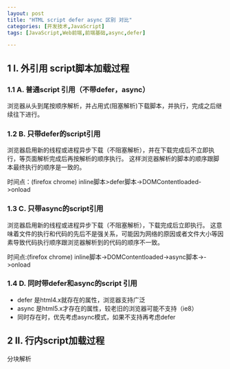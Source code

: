 ```yaml
---
layout: post
title: "HTML script defer async 区别 对比"
categories: [开发技术,JavaScript]
tags: [JavaScript,Web前端,前端基础,async,defer]

---
```



## 1 I. 外引用 script脚本加载过程

### 1.1 A. 普通script 引用（不带defer，async）
浏览器从头到尾按顺序解析，并占用式(阻塞解析)下载脚本，并执行，完成之后继续往下进行。

### 1.2 B. 只带defer的script引用
浏览器启用新的线程或进程异步下载（不阻塞解析），并在下载完成后不立即执行，等页面解析完成后再按解析的顺序执行。
这样浏览器解析的脚本的顺序跟脚本最终执行的顺序是一致的。

时间点：(firefox chrome)
   inline脚本>defer脚本->DOMContentloaded->onload


### 1.3 C. 只带async的script引用
浏览器启用新的线程或进程异步下载（不阻塞解析），下载完成后立即执行。
这意味着文件的执行和代码的先后不是强关系，可能因为网络的原因或者文件大小等因素导致代码执行顺序跟浏览器解析到的代码的顺序不一致。

时间点:(firefox chrome)
    inline脚本->DOMContentloaded->async脚本->->onload

### 1.4 D. 同时带defer和async的script 引用
+ defer 是html4.x就存在的属性，浏览器支持广泛
+ async 是html5.x才存在的属性，较老旧的浏览器可能不支持（ie8）
+ 同时存在时，优先考虑async模式，如果不支持再考虑defer


## 2 II. 行内script加载过程
分块解析<script>块，在一个块内，先进行变量声明和函数声明的预解析，然后再按顺序解析。


### 2.1 参考资料
0. [script的defer和async](http://ued.ctrip.com/blog/script-defer-and-async.html#)
1. [defer和async的区别](http://segmentfault.com/q/1010000000640869)
2. [script的defer和async](http://www.cnblogs.com/henryhappier/archive/2013/02/22/2921478.html)
3. [引用JavaScript文件时的两个属性defer和async](http://www.oseye.net/user/kevin/blog/53)
4. [script的defer和async](http://www.kuqin.com/webpagedesign/20120208/317938.html)
5. [Asynchronous and deferred JavaScript execution explained](http://peter.sh/experiments/asynchronous-and-deferred-javascript-execution-explained/)
6. [Asynchronous script execution and GPU Acceleration by default](http://peter.sh/2010/09/last-week-asynchronous-script-execution-and-gpu-acceleration-by-default/)
7. [w3c html 4.01 script](http://www.w3.org/TR/html401/interact/scripts.html)
8. [w3c html 5.01 script](http://www.w3.org/TR/html51/semantics.html#scripting-3)
9. [一个defer async的测试](http://segmentfault.com/a/1190000002435922)